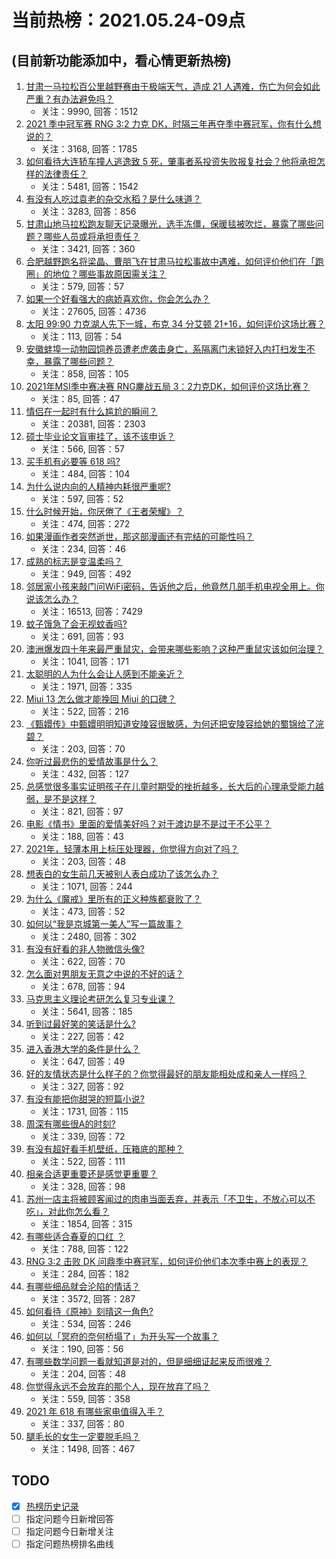 # 当前热榜：2021.05.24-09点
## (目前新功能添加中，看心情更新热榜)
1. [甘肃一马拉松百公里越野赛由于极端天气，造成 21 人遇难，伤亡为何会如此严重？有办法避免吗？](https://www.zhihu.com/question/460921357)
    * 关注：9990, 回答：1512
2. [2021 季中冠军赛 RNG 3:2 力克 DK，时隔三年再夺季中赛冠军，你有什么想说的？](https://www.zhihu.com/question/461037428)
    * 关注：3168, 回答：1785
3. [如何看待大连轿车撞人逃逸致 5 死，肇事者系投资失败报复社会？他将承担怎样的法律责任？](https://www.zhihu.com/question/460975066)
    * 关注：5481, 回答：1542
4. [有没有人吃过袁老的杂交水稻？是什么味道？](https://www.zhihu.com/question/387581217)
    * 关注：3283, 回答：856
5. [甘肃山地马拉松跑友聊天记录曝光，选手冻僵，保暖毯被吹烂，暴露了哪些问题？哪些人员或将承担责任？](https://www.zhihu.com/question/460936873)
    * 关注：3421, 回答：360
6. [合肥越野跑名将梁晶、曹朋飞在甘肃马拉松事故中遇难，如何评价他们在「跑圈」的地位？哪些事故原因需关注？](https://www.zhihu.com/question/461006549)
    * 关注：579, 回答：57
7. [如果一个好看强大的病娇喜欢你，你会怎么办？](https://www.zhihu.com/question/361078749)
    * 关注：27605, 回答：4736
8. [太阳 99:90 力克湖人先下一城，布克 34 分艾顿 21+16，如何评价这场比赛？](https://www.zhihu.com/question/461082867)
    * 关注：113, 回答：54
9. [安徽蚌埠一动物园饲养员遭老虎袭击身亡，系隔离门未锁好入内打扫发生不幸，暴露了哪些问题？](https://www.zhihu.com/question/461014605)
    * 关注：858, 回答：105
10. [2021年MSI季中赛决赛 RNG鏖战五局 3：2力克DK，如何评价这场比赛？](https://www.zhihu.com/question/461076249)
    * 关注：85, 回答：47
11. [情侣在一起时有什么尴尬的瞬间？](https://www.zhihu.com/question/58489668)
    * 关注：20381, 回答：2303
12. [硕士毕业论文盲审挂了，该不该申诉？](https://www.zhihu.com/question/398964694)
    * 关注：566, 回答：57
13. [买手机有必要等 618 吗?](https://www.zhihu.com/question/457283212)
    * 关注：484, 回答：104
14. [为什么说内向的人精神内耗很严重呢?](https://www.zhihu.com/question/438833344)
    * 关注：597, 回答：52
15. [什么时候开始，你厌倦了《王者荣耀》？](https://www.zhihu.com/question/459401567)
    * 关注：474, 回答：272
16. [如果漫画作者突然逝世，那这部漫画还有完结的可能性吗？](https://www.zhihu.com/question/460464213)
    * 关注：234, 回答：46
17. [成熟的标志是变温柔吗？](https://www.zhihu.com/question/458040513)
    * 关注：949, 回答：492
18. [邻居家小孩来敲门问WiFi密码，告诉他之后，他竟然几部手机电视全用上。你说该怎么办？](https://www.zhihu.com/question/331281360)
    * 关注：16513, 回答：7429
19. [蚊子饿急了会无视蚊香吗?](https://www.zhihu.com/question/374704654)
    * 关注：691, 回答：93
20. [澳洲爆发四十年来最严重鼠灾，会带来哪些影响？这种严重鼠灾该如何治理？](https://www.zhihu.com/question/460691340)
    * 关注：1041, 回答：171
21. [太聪明的人为什么会让人感到不能亲近？](https://www.zhihu.com/question/449801792)
    * 关注：1971, 回答：335
22. [Miui 13 怎么做才能挽回 Miui 的口碑？](https://www.zhihu.com/question/460390365)
    * 关注：522, 回答：216
23. [《甄嬛传》中甄嬛明明知道安陵容很敏感，为何还把安陵容给她的蜀锦给了浣碧？](https://www.zhihu.com/question/325114276)
    * 关注：203, 回答：70
24. [你听过最悲伤的爱情故事是什么？](https://www.zhihu.com/question/41501130)
    * 关注：432, 回答：127
25. [总感觉很多事实证明孩子在儿童时期受的挫折越多，长大后的心理承受能力越弱，是不是这样？](https://www.zhihu.com/question/266704437)
    * 关注：821, 回答：97
26. [电影《情书》里面的爱情美好吗？对于渡边是不是过于不公平？](https://www.zhihu.com/question/311035807)
    * 关注：188, 回答：43
27. [2021年，轻薄本用上标压处理器，你觉得方向对了吗？](https://www.zhihu.com/question/460874311)
    * 关注：203, 回答：48
28. [想表白的女生前几天被别人表白成功了该怎么办？](https://www.zhihu.com/question/457390121)
    * 关注：1071, 回答：244
29. [为什么《魔戒》里所有的正义种族都衰败了？](https://www.zhihu.com/question/457060439)
    * 关注：473, 回答：52
30. [如何以“我是京城第一美人”写一篇故事？](https://www.zhihu.com/question/437673871)
    * 关注：2480, 回答：302
31. [有没有好看的非人物微信头像?](https://www.zhihu.com/question/387563344)
    * 关注：622, 回答：70
32. [怎么面对男朋友无意之中说的不好的话？](https://www.zhihu.com/question/460839405)
    * 关注：678, 回答：94
33. [马克思主义理论考研怎么复习专业课？](https://www.zhihu.com/question/64680706)
    * 关注：5641, 回答：185
34. [听到过最好笑的笑话是什么?](https://www.zhihu.com/question/458232484)
    * 关注：227, 回答：42
35. [进入香港大学的条件是什么？](https://www.zhihu.com/question/20458470)
    * 关注：647, 回答：49
36. [好的友情状态是什么样子的？你觉得最好的朋友能相处成和亲人一样吗？](https://www.zhihu.com/question/460839642)
    * 关注：327, 回答：92
37. [有没有能把你甜哭的短篇小说?](https://www.zhihu.com/question/333114370)
    * 关注：1731, 回答：115
38. [周深有哪些很A的时刻?](https://www.zhihu.com/question/403704908)
    * 关注：339, 回答：72
39. [有没有超好看手机壁纸，压箱底的那种？](https://www.zhihu.com/question/453445916)
    * 关注：522, 回答：111
40. [相亲合适更重要还是感觉更重要？](https://www.zhihu.com/question/459644756)
    * 关注：328, 回答：98
41. [苏州一店主将被顾客闻过的肉串当面丢弃，并表示「不卫生，不放心可以不吃」，对此你怎么看？](https://www.zhihu.com/question/460604746)
    * 关注：1854, 回答：315
42. [有哪些适合春夏的口红 ？](https://www.zhihu.com/question/319260175)
    * 关注：788, 回答：122
43. [RNG 3:2 击败 DK 问鼎季中赛冠军，如何评价他们本次季中赛上的表现？](https://www.zhihu.com/question/461077442)
    * 关注：284, 回答：182
44. [有哪些细品就会沦陷的情话？](https://www.zhihu.com/question/428175362)
    * 关注：3572, 回答：287
45. [如何看待《原神》刻晴这一角色?](https://www.zhihu.com/question/421862145)
    * 关注：534, 回答：246
46. [如何以「冥府的奈何桥塌了」为开头写一个故事？](https://www.zhihu.com/question/458115472)
    * 关注：190, 回答：56
47. [有哪些数学问题一看就知道是对的，但是细细证起来反而很难？](https://www.zhihu.com/question/459708225)
    * 关注：204, 回答：48
48. [你觉得永远不会放弃的那个人，现在放弃了吗？](https://www.zhihu.com/question/459833856)
    * 关注：559, 回答：358
49. [2021 年 618 有哪些家电值得入手？](https://www.zhihu.com/question/457694914)
    * 关注：337, 回答：80
50. [腿毛长的女生一定要脱毛吗？](https://www.zhihu.com/question/297055873)
    * 关注：1498, 回答：467
## TODO
* [x] [热榜历史记录](hot_history/AllHot.md)
* [ ] 指定问题今日新增回答
* [ ] 指定问题今日新增关注
* [ ] 指定问题热榜排名曲线
